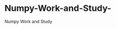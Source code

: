# Numpy-Work-and-Study-
Numpy Work and Study 
                
                
              
                     
                  
                             
                 
                  
                    
                    
             
                  
